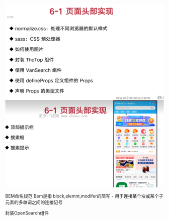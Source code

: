 ![alt text](image.png)
![alt text](image-1.png)

BEM命名规范
Bem是指 block,elemnt,modifer的简写
`-` 用于连接某个块或某个子元素的多单词之间的连接记号

封装OpenSearch组件

